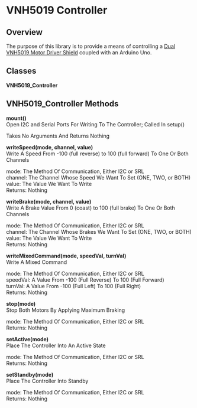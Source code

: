 # VNH5019 Controller

## Overview

The purpose of this library is to provide a means of controlling a [Dual VNH5019 Motor Driver
Shield](https://www.pololu.com/product/2507) coupled with an Arduino Uno.


## Classes

**VNH5019_Controller**


## VNH5019_Controller Methods

**mount()**\
Open I2C and Serial Ports For Writing To The Controller; Called In setup()


Takes No Arguments And Returns Nothing


**writeSpeed(mode, channel, value)**\
Write A Speed From -100 (full reverse) to 100 (full forward) To One Or Both Channels


mode: The Method Of Communication, Either I2C or SRL\
channel: The Channel Whose Speed We Want To Set (ONE, TWO, or BOTH)\
value: The Value We Want To Write\
Returns: Nothing


**writeBrake(mode, channel, value)**\
Write A Brake Value From 0 (coast) to 100 (full brake) To One Or Both Channels


mode: The Method Of Communication, Either I2C or SRL\
channel: The Channel Whose Brakes We Want To Set (ONE, TWO, or BOTH)\
value: The Value We Want To Write\
Returns: Nothing


**writeMixedCommand(mode, speedVal, turnVal)**\
Write A Mixed Command


mode: The Method Of Communication, Either I2C or SRL\
speedVal: A Value From -100 (Full Reverse) To 100 (Full Forward)\
turnVal: A Value From -100 (Full Left) To 100 (Full Right)\
Returns: Nothing


**stop(mode)**\
Stop Both Motors By Applying Maximum Braking


mode: The Method Of Communication, Either I2C or SRL\
Returns: Nothing


**setActive(mode)**\
Place The Controller Into An Active State


mode: The Method Of Communication, Either I2C or SRL\
Returns: Nothing


**setStandby(mode)**\
Place The Controller Into Standby


mode: The Method Of Communication, Either I2C or SRL\
Returns: Nothing
